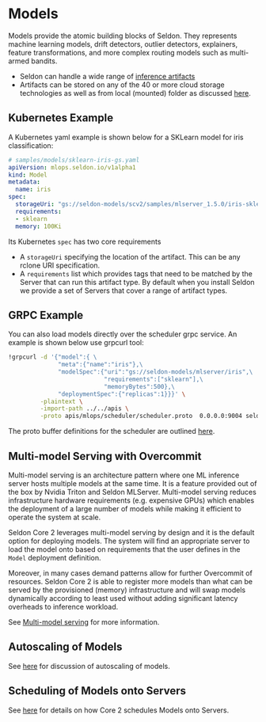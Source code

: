 # Models

Models provide the atomic building blocks of Seldon. They represents machine learning models,
drift detectors, outlier detectors, explainers, feature transformations, and more complex routing
models such as multi-armed bandits.

* Seldon can handle a wide range of [inference artifacts](./inference-artifacts.md)
* Artifacts can be stored on any of the 40 or more cloud storage technologies as well as from
local (mounted) folder as discussed [here](./rclone.md).

## Kubernetes Example

A Kubernetes yaml example is shown below for a SKLearn model for iris classification:

```yaml
# samples/models/sklearn-iris-gs.yaml
apiVersion: mlops.seldon.io/v1alpha1
kind: Model
metadata:
  name: iris
spec:
  storageUri: "gs://seldon-models/scv2/samples/mlserver_1.5.0/iris-sklearn"
  requirements:
  - sklearn
  memory: 100Ki
```

Its Kubernetes `spec` has two core requirements

* A `storageUri` specifying the location of the artifact. This can be any rclone URI specification.
* A `requirements` list which provides tags that need to be matched by the Server that can run
this artifact type. By default when you install Seldon we provide a set of Servers that cover a
range of artifact types.


## GRPC Example

You can also load models directly over the scheduler grpc service. An example is shown below use grpcurl tool:

```bash
!grpcurl -d '{"model":{ \
              "meta":{"name":"iris"},\
              "modelSpec":{"uri":"gs://seldon-models/mlserver/iris",\
                           "requirements":["sklearn"],\
                           "memoryBytes":500},\
              "deploymentSpec":{"replicas":1}}}' \
         -plaintext \
         -import-path ../../apis \
         -proto apis/mlops/scheduler/scheduler.proto  0.0.0.0:9004 seldon.mlops.scheduler.Scheduler/LoadModel
```

The proto buffer definitions for the scheduler are outlined [here](../apis/scheduler.md).

## Multi-model Serving with Overcommit

Multi-model serving is an architecture pattern where one ML inference server hosts multiple models
at the same time. It is a feature provided out of the box by Nvidia Triton and Seldon MLServer.
Multi-model serving reduces infrastructure hardware requirements (e.g. expensive GPUs) which enables
the deployment of a large number of models while making it efficient to operate the system at scale.

Seldon Core 2 leverages multi-model serving by design and it is the default option for deploying
models. The system will find an appropriate server to load the model onto based on requirements that
the user defines in the `Model` deployment definition.

Moreover, in many cases demand patterns allow for further Overcommit of resources. Seldon Core 2
is able to register more models than what can be served by the provisioned (memory) infrastructure
and will swap models dynamically according to least used without adding significant latency overheads
to inference workload.

See [Multi-model serving](mms.md) for more information.

## Autoscaling of Models

See [here](../kubernetes/autoscaling.md) for discussion of autoscaling of models.

## Scheduling of Models onto Servers

See [here](scheduling.md) for details on how Core 2 schedules Models onto Servers.
